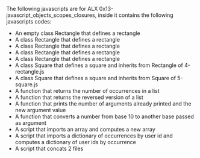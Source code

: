 The following javascripts are for ALX 0x13-javascript_objects_scopes_closures, inside it contains the following javascripts codes:

* An empty class Rectangle that defines a rectangle
* A class Rectangle that defines a rectangle
* A class Rectangle that defines a rectangle
* A class Rectangle that defines a rectangle
* A class Rectangle that defines a rectangle
* A class Square that defines a square and inherits from Rectangle of 4-rectangle.js
* A class Square that defines a square and inherits from Square of 5-square.js
* A function that returns the number of occurrences in a list
* A function that returns the reversed version of a list
* A function that prints the number of arguments already printed and the new argument value
* A function that converts a number from base 10 to another base passed as argument
* A script that imports an array and computes a new array
* A script that imports a dictionary of occurrences by user id and computes a dictionary of user ids by occurrence
* A script that concats 2 files
